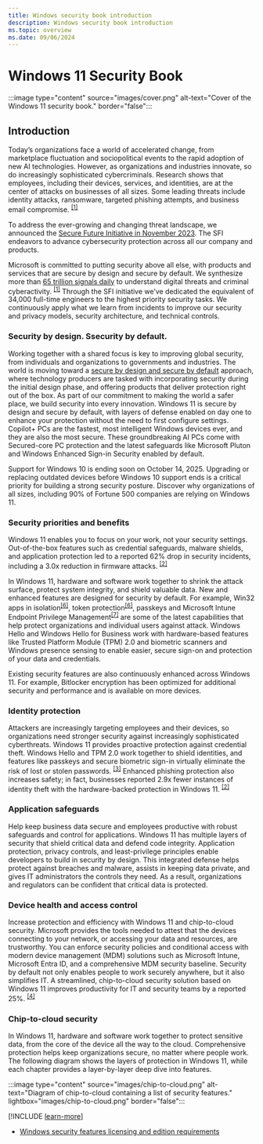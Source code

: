 ```yaml
---
title: Windows security book introduction
description: Windows security book introduction
ms.topic: overview
ms.date: 09/06/2024
---
```


# Windows 11 Security Book

:::image type="content" source="images/cover.png" alt-text="Cover of the Windows 11 security book." border="false":::

## Introduction

Today’s organizations face a world of accelerated change, from marketplace fluctuation and sociopolitical events to the rapid adoption of new AI technologies. However, as organizations and industries innovate, so do increasingly sophisticated cybercriminals. Research shows that employees, including their devices, services, and identities, are at the center of attacks on businesses of all sizes. Some leading threats include identity attacks, ransomware, targeted phishing attempts, and business email compromise. <sup>[\[1\]](conclusion.md#footnote1)</sup>

To address the ever-growing and changing threat landscape, we announced the [Secure Future Initiative in November 2023][LINK-1]. The SFI endeavors to advance cybersecurity protection across all our company and products. 

Microsoft is committed to putting security above all else, with products and services that are secure by design and secure by default. We synthesize more than [65 trillion signals daily][LINK-2] to understand digital threats and criminal cyberactivity. <sup>[\[1\]](conclusion.md#footnote1)</sup> Through the SFI initiative we’ve dedicated the equivalent of 34,000 full-time engineers to the highest priority security tasks.  We continuously apply what we learn from incidents to improve our security and privacy models, security architecture, and technical controls.

### Security by design. Ssecurity by default.

Working together with a shared focus is key to improving global security, from individuals and organizations to governments and industries. The world is moving toward a [secure by design and secure by default][LINK-3] approach, where technology producers are tasked with incorporating security during the initial design phase, and offering products that deliver protection right out of the box. As part of our commitment to making the world a safer place, we build security into every innovation. Windows 11 is secure by design and secure by default, with layers of defense enabled on day one to enhance your protection without the need to first configure settings. Copilot+ PCs are the fastest, most intelligent Windows devices ever, and they are also the most secure. These groundbreaking AI PCs come with Secured-core PC protection and the latest safeguards like Microsoft Pluton and Windows Enhanced Sign-in Security enabled by default.

Support for Windows 10 is ending soon on October 14, 2025. Upgrading or replacing outdated devices before Windows 10 support ends is a critical priority for building a strong security posture. Discover why organizations of all sizes, including 90% of Fortune 500 companies are relying on Windows 11.

### Security priorities and benefits

Windows 11 enables you to focus on your work, not your security settings. Out-of-the-box features such as credential safeguards, malware shields, and application protection led to a reported 62% drop in security incidents, including a 3.0x reduction in firmware attacks. <sup>[\[2\]](conclusion.md#footnote2)</sup>

In Windows 11, hardware and software work together to shrink the attack surface, protect system integrity, and shield valuable data. New and enhanced features are designed for security by default. For example, Win32 apps in isolation<sup>[\[6\]](conclusion.md#footnote6)</sup>, token protection<sup>[\[6\]](conclusion.md#footnote6)</sup>, passkeys and Microsoft Intune Endpoint Privilege Management<sup>[\[7\]](conclusion.md#footnote7)</sup> are some of the latest capabilities that help protect organizations and individual users against attack. Windows Hello and Windows Hello for Business work with hardware-based features like Trusted Platform Module (TPM) 2.0 and biometric scanners and Windows presence sensing to enable easier, secure sign-on and protection of your data and credentials.

Existing security features are also continuously enhanced across Windows 11.  For example, Bitlocker encryption has been optimized for additional security and performance and is available on more devices.

### Identity protection

Attackers are increasingly targeting employees and their devices, so organizations need stronger security against increasingly sophisticated cyberthreats. Windows 11 provides proactive protection against credential theft. Windows Hello and TPM 2.0 work together to shield identities, and features like passkeys and secure biometric sign-in virtually eliminate the risk of lost or stolen passwords. <sup>[\[3\]](conclusion.md#footnote3)</sup> Enhanced phishing protection also increases safety; in fact, businesses reported 2.9x fewer instances of identity theft with the hardware-backed protection in Windows 11. <sup>[\[2\]](conclusion.md#footnote2)</sup>

### Application safeguards

Help keep business data secure and employees productive with robust safeguards and control for applications. Windows 11 has multiple layers of security that shield critical data and defend code integrity. Application protection, privacy controls, and least-privilege principles enable developers to build in security by design. This integrated defense helps protect against breaches and malware, assists in keeping data private, and gives IT administrators the controls they need. As a result, organizations and regulators can be confident that critical data is protected.

### Device health and access control

Increase protection and efficiency with Windows 11 and chip-to-cloud security. Microsoft provides the tools needed to attest that the devices connecting to your network, or accessing your data and resources, are trustworthy. You can enforce security policies and conditional access with modern device management (MDM) solutions such as Microsoft Intune, Microsoft Entra ID, and a comprehensive MDM security baseline. Security by default not only enables people to work securely anywhere, but it also simplifies IT. A streamlined, chip-to-cloud security solution based on Windows 11 improves productivity for IT and security teams by a reported 25%. <sup>[\[4\]](conclusion.md#footnote4)</sup>

### Chip-to-cloud security

In Windows 11, hardware and software work together to protect sensitive data, from the core of the device all the way to the cloud. Comprehensive protection helps keep organizations secure, no matter where people work. The following diagram shows the layers of protection in Windows 11, while each chapter provides a layer-by-layer deep dive into features.

:::image type="content" source="images/chip-to-cloud.png" alt-text="Diagram of chip-to-cloud containing a list of security features." lightbox="images/chip-to-cloud.png" border="false":::

[!INCLUDE [learn-more](includes/learn-more.md)]

- [Windows security features licensing and edition requirements](../licensing-and-edition-requirements.md)

<!--links-->

[LINK-1]: https://www.microsoft.com/en-us/trust-center/security/secure-future-initiative
[LINK-2]: https://www.microsoft.com/en-us/security/security-insider/microsoft-digital-defense-report-2023
[LINK-3]: https://www.cisa.gov/resources-tools/resources/secure-by-design